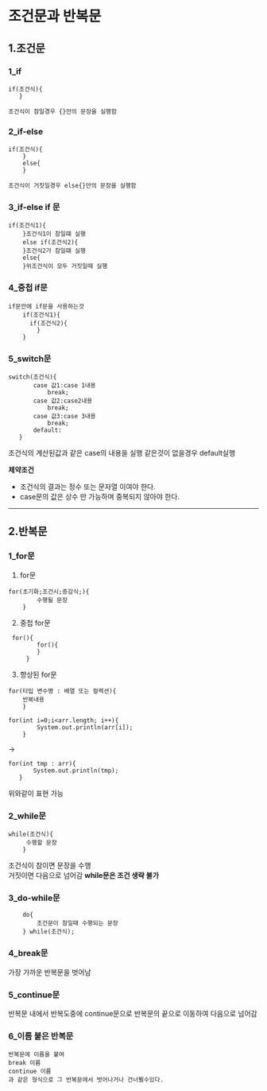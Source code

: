 조건문과 반복문
===
1.조건문
----
### 1_if
 ```
 if(조건식){   
	}
  ```
	조건식이 참일경우 {}안의 문장을 실행함
  
### 2_if-else

```
if(조건식){
	}
	else{
	}
```
	조건식이 거짓일경우 else{}안의 문장을 실행함
  
### 3_if-else if 문
```
if(조건식1){
	}조건식1이 참일떄 실행
	else if(조건식2){
	}조건식2가 참일떄 실행
	else{
	}위조건식이 모두 거짓일때 실행
 ```
### 4_중첩 if문 
```
if문안에 if문을 사용하는것
	if(조건식1){
	  if(조건식2){
		}
	}
```
 ### 5_switch문
 ```
 switch(조건식){
		case 값1:case 1내용
			break;
		case 값2:case2내용
			break;
		case 값3:case 3내용
			break;
		default:
	}
 ```
 조건식의 계산된값과 같은 case의 내용을 실행 같은것이 없을경우 default실행
 
 **제약조건**   
* 조건식의 결과는 정수 또는 문자열 이여야 한다.
* case문의 값은 상수 만 가능하며 중복되지 않아야 한다.

---
2.반복문
---
### 1_for문
1. for문
```
for(초기화;조건시;증감식;){
		수행될 문장
	}
```
2. 중첩 for문
```
 for(){
		for(){
		}
	 }
```
3. 향상된 for문      
```
for(타입 변수명 : 배열 또는 컬렉션){        
	반복내용      
	}
```
```
for(int i=0;i<arr.length; i++){
		System.out.println(arr[i]);
	}
```
 ->
 ```
 for(int tmp : arr){
		System.out.println(tmp);
	}
```
위와같이 표현 가능

### 2_while문

```
while(조건식){
	 수행할 문장
	}
```
조건식이 참이면 문장을 수행      
거짓이면 다음으로 넘어감
**while문은 조건 생략 불가**   

### 3_do-while문
```
	do{
		조건문이 참일때 수행되는 문장
	} while(조건식);
```

### 4_break문
가장 가까운 반복문을 벗어남

### 5_continue문
반복문 내에서 반복도중에 continue문으로 반복문의 끝으로 이동하여 다음으로 넘어감

### 6_이름 붙은 반복문   
	반복문에 이름을 붙여    
	break 이름   
	continue 이름    
	과 같은 형식으로 그 반복문에서 벗어나거나 건너뛸수있다.
